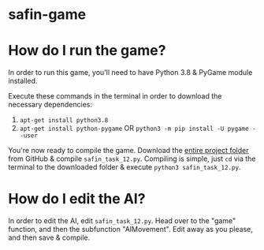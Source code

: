 # safin-game

# How do I run the game?
In order to run this game, you'll need to have Python 3.8 & PyGame module installed.

Execute these commands in the terminal in order to download the necessary dependencies:
1. `apt-get install python3.8`
2. `apt-get install python-pygame` OR `python3 -m pip install -U pygame --user`

You're now ready to compile the game. Download the [entire project folder](https://github.com/INDAPlus20/safin-game/archive/main.zip) from GitHub & compile `safin_task_12.py`. Compiling is simple, just `cd` via the terminal to the downloaded folder & execute `python3 safin_task_12.py`.

# How do I edit the AI?
In order to edit the AI, edit `safin_task_12.py`. Head over to the "game" function, and then the subfunction "AIMovement". Edit away as you please, and then save & compile.
